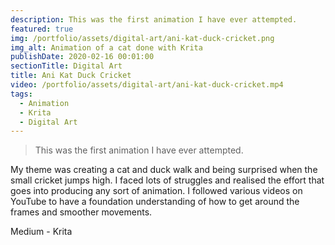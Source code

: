 ```yaml
---
description: This was the first animation I have ever attempted.
featured: true
img: /portfolio/assets/digital-art/ani-kat-duck-cricket.png
img_alt: Animation of a cat done with Krita
publishDate: 2020-02-16 00:01:00
sectionTitle: Digital Art
title: Ani Kat Duck Cricket
video: /portfolio/assets/digital-art/ani-kat-duck-cricket.mp4
tags:
  - Animation
  - Krita
  - Digital Art
---
```


> This was the first animation I have ever attempted.

My theme was creating a cat and duck walk and being surprised when the small cricket jumps high.
I faced lots of struggles and realised the effort that goes into producing any sort of animation.
I followed various videos on YouTube to have a foundation understanding of how to get around the
frames and smoother movements.

Medium - Krita
